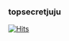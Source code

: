 ### topsecretjuju

[![Hits](https://hits.seeyoufarm.com/api/count/incr/badge.svg?url=https%3A%2F%2Fgithub.com%2Fgjbae1212%2Fhit-counter&count_bg=%23FFD4F8&title_bg=%23FFB6E6&icon=macys.svg&icon_color=%23FFFFFF&title=VISIT&edge_flat=false)](https://hits.seeyoufarm.com)
